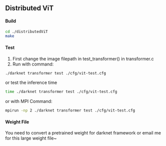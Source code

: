 ## Distributed ViT

#### Build
```sh
cd ./distributedViT
make
```
#### Test

1. First change the image filepath in test_transformer() in transformer.c
2. Run with command:
```sh
./darknet transformer test ./cfg/vit-test.cfg 
```
or test the inference time

```sh
time ./darknet transformer test ./cfg/vit-test.cfg 
```
or with MPI Command:

```sh
mpirun -np 2 ./darknet transformer test ./cfg/vit-test.cfg
```
#### Weight File

You need to convert a pretrained weight for darknet framework or email me for this large weight file~